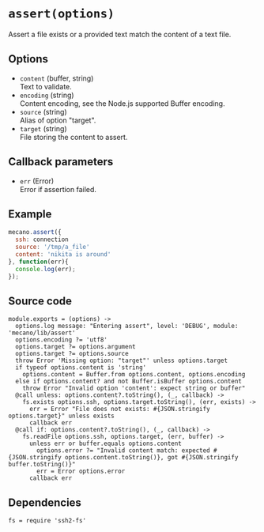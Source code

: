 
# `assert(options)`

Assert a file exists or a provided text match the content of a text file.

## Options

*   `content` (buffer, string)   
    Text to validate.   
*   `encoding` (string)   
    Content encoding, see the Node.js supported Buffer encoding.   
*   `source` (string)   
    Alias of option "target".   
*   `target` (string)   
    File storing the content to assert.   

## Callback parameters

*   `err` (Error)   
    Error if assertion failed.   

## Example

```js
mecano.assert({
  ssh: connection
  source: '/tmp/a_file'     
  content: 'nikita is around' 
}, function(err){
  console.log(err);
});
```

## Source code

    module.exports = (options) ->
      options.log message: "Entering assert", level: 'DEBUG', module: 'mecano/lib/assert'
      options.encoding ?= 'utf8'
      options.target ?= options.argument
      options.target ?= options.source
      throw Error 'Missing option: "target"' unless options.target
      if typeof options.content is 'string'
        options.content = Buffer.from options.content, options.encoding
      else if options.content? and not Buffer.isBuffer options.content
        throw Error "Invalid option 'content': expect string or buffer"
      @call unless: options.content?.toString(), (_, callback) ->
        fs.exists options.ssh, options.target.toString(), (err, exists) ->
          err = Error "File does not exists: #{JSON.stringify options.target}" unless exists
          callback err
      @call if: options.content?.toString(), (_, callback) ->
        fs.readFile options.ssh, options.target, (err, buffer) ->
          unless err or buffer.equals options.content
            options.error ?= "Invalid content match: expected #{JSON.stringify options.content.toString()}, got #{JSON.stringify buffer.toString()}"
            err = Error options.error 
          callback err

## Dependencies

    fs = require 'ssh2-fs'

